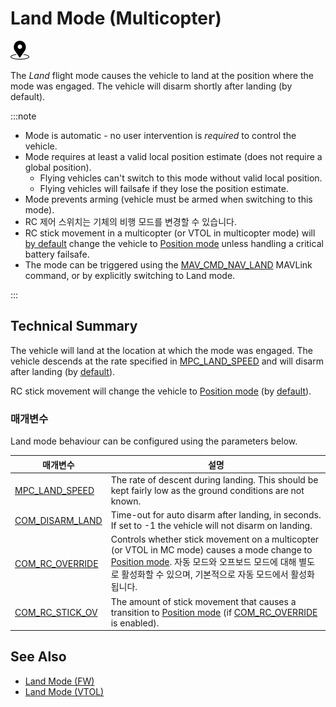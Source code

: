 # Land Mode (Multicopter)

<img src="../../assets/site/position_fixed.svg" title="Position estimate required (e.g. GPS)" width="30px" />

The _Land_ flight mode causes the vehicle to land at the position where the mode was engaged. The vehicle will disarm shortly after landing (by default).

:::note

- Mode is automatic - no user intervention is _required_ to control the vehicle.
- Mode requires at least a valid local position estimate (does not require a global position).
  - Flying vehicles can't switch to this mode without valid local position.
  - Flying vehicles will failsafe if they lose the position estimate.
- Mode prevents arming (vehicle must be armed when switching to this mode).
- RC 제어 스위치는 기체의 비행 모드를 변경할 수 있습니다.
- RC stick movement in a multicopter (or VTOL in multicopter mode) will [by default](#COM_RC_OVERRIDE) change the vehicle to [Position mode](../flight_modes_mc/position.md) unless handling a critical battery failsafe.
- The mode can be triggered using the [MAV_CMD_NAV_LAND](https://mavlink.io/en/messages/common.html#MAV_CMD_NAV_LAND) MAVLink command, or by explicitly switching to Land mode.

<!-- https://github.com/PX4/PX4-Autopilot/blob/main/src/modules/commander/ModeUtil/mode_requirements.cpp -->

:::

## Technical Summary

The vehicle will land at the location at which the mode was engaged. The vehicle descends at the rate specified in [MPC_LAND_SPEED](#MPC_LAND_SPEED) and will disarm after landing (by [default](#COM_DISARM_LAND)).

RC stick movement will change the vehicle to [Position mode](../flight_modes_mc/position.md) (by [default](#COM_RC_OVERRIDE)).

### 매개변수

Land mode behaviour can be configured using the parameters below.

| 매개변수                                                                                                    | 설명                                                                                                                                                                                                      |
| ------------------------------------------------------------------------------------------------------- | ------------------------------------------------------------------------------------------------------------------------------------------------------------------------------------------------------- |
| <a id="MPC_LAND_SPEED"></a>[MPC_LAND_SPEED](../advanced_config/parameter_reference.md#MPC_LAND_SPEED)   | The rate of descent during landing. This should be kept fairly low as the ground conditions are not known.                                                                                              |
| <a id="COM_DISARM_LAND"></a>[COM_DISARM_LAND](../advanced_config/parameter_reference.md#COM_DISARM_LAND) | Time-out for auto disarm after landing, in seconds. If set to -1 the vehicle will not disarm on landing.                                                                                                |
| <a id="COM_RC_OVERRIDE"></a>[COM_RC_OVERRIDE](../advanced_config/parameter_reference.md#COM_RC_OVERRIDE) | Controls whether stick movement on a multicopter (or VTOL in MC mode) causes a mode change to [Position mode](../flight_modes_mc/position.md). 자동 모드와 오프보드 모드에 대해 별도로 활성화할 수 있으며, 기본적으로 자동 모드에서 활성화됩니다. |
| <a id="COM_RC_STICK_OV"></a>[COM_RC_STICK_OV](../advanced_config/parameter_reference.md#COM_RC_STICK_OV) | The amount of stick movement that causes a transition to [Position mode](../flight_modes_mc/position.md) (if [COM_RC_OVERRIDE](#COM_RC_OVERRIDE) is enabled).                                         |

## See Also

- [Land Mode (FW)](../flight_modes_fw/land.md)
- [Land Mode (VTOL)](../flight_modes_vtol/land.md)

